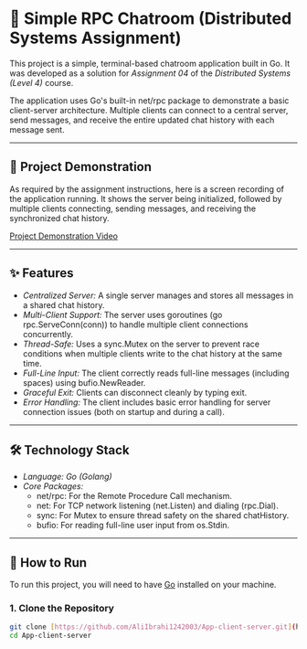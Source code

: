 # 🚀 Simple RPC Chatroom (Distributed Systems Assignment)

This project is a simple, terminal-based chatroom application built in Go. It was developed as a solution for *Assignment 04* of the *Distributed Systems (Level 4)* course.

The application uses Go's built-in net/rpc package to demonstrate a basic client-server architecture. Multiple clients can connect to a central server, send messages, and receive the entire updated chat history with each message sent.

---

## 🎥 Project Demonstration

As required by the assignment instructions, here is a screen recording of the application running. It shows the server being initialized, followed by multiple clients connecting, sending messages, and receiving the synchronized chat history.

[Project Demonstration Video](https://drive.google.com/file/d/12vUr7sMlVuJQ2wqCATiUwsoI6O2W3Qv9/view?usp=drivesdk)

---

## ✨ Features

* *Centralized Server:* A single server manages and stores all messages in a shared chat history.
* *Multi-Client Support:* The server uses goroutines (go rpc.ServeConn(conn)) to handle multiple client connections concurrently.
* *Thread-Safe:* Uses a sync.Mutex on the server to prevent race conditions when multiple clients write to the chat history at the same time.
* *Full-Line Input:* The client correctly reads full-line messages (including spaces) using bufio.NewReader.
* *Graceful Exit:* Clients can disconnect cleanly by typing exit.
* *Error Handling:* The client includes basic error handling for server connection issues (both on startup and during a call).

---

## 🛠 Technology Stack

* *Language:* *Go (Golang)*
* *Core Packages:*
    * net/rpc: For the Remote Procedure Call mechanism.
    * net: For TCP network listening (net.Listen) and dialing (rpc.Dial).
    * sync: For Mutex to ensure thread safety on the shared chatHistory.
    * bufio: For reading full-line user input from os.Stdin.

---

## 🚀 How to Run

To run this project, you will need to have [Go](https://golang.org/dl/) installed on your machine.

### 1. Clone the Repository

```bash
git clone [https://github.com/AliIbrahi1242003/App-client-server.git](https://github.com/AliIbrahi1242003/App-client-server.git)
cd App-client-server